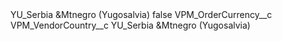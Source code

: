 <?xml version="1.0" encoding="UTF-8"?>
<CustomMetadata xmlns="http://soap.sforce.com/2006/04/metadata" xmlns:xsi="http://www.w3.org/2001/XMLSchema-instance" xmlns:xsd="http://www.w3.org/2001/XMLSchema">
    <label>YU_Serbia &amp;Mtnegro (Yugosalvia)</label>
    <protected>false</protected>
    <values>
        <field>VPM_OrderCurrency__c</field>
        <value xsi:nil="true"/>
    </values>
    <values>
        <field>VPM_VendorCountry__c</field>
        <value xsi:type="xsd:string">YU_Serbia &amp;Mtnegro (Yugosalvia)</value>
    </values>
</CustomMetadata>
